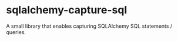 # sqlalchemy-capture-sql
A small library that enables capturing SQLAlchemy SQL statements / queries.
